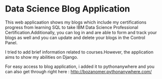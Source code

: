 # Data Science Blog Application
This web applicaation shows my blogs which include my certifications progress from learning SQL to take IBM Data Science Professional Certification.Additionally, you can log in and are able to form and track your blogs as well and you can update and delete your blogs in the Control Panel.

I tried to add  brief information related to courses.However, the application aims to show  my abilities  on Django. 

For easy access to blog application, i added it to pythonanywhere and you can also get through right here : http://bozanomer.pythonanywhere.com/
